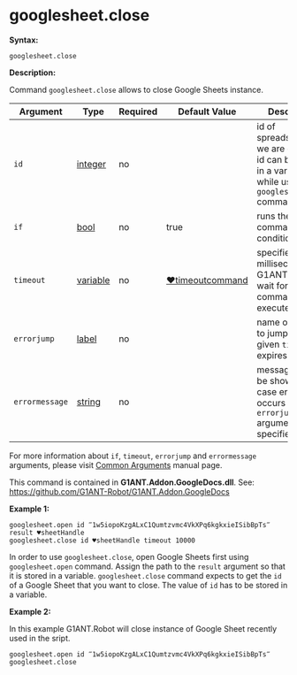 # googlesheet.close

**Syntax:**

```G1ANT
googlesheet.close 
```

**Description:**

Command `googlesheet.close` allows to close Google Sheets instance.

| Argument | Type | Required | Default Value | Description |
| -------- | ---- | -------- | ------------- | ----------- |
|`id`| [integer](https://github.com/G1ANT-Robot/G1ANT.Manual/blob/master/G1ANT-Language/Structures/integer.md)  | no |  | id of spreadsheet that we are closing, id can be saved in a variable while using `googlesheet.open` command |
|`if`| [bool](https://github.com/G1ANT-Robot/G1ANT.Manual/blob/master/G1ANT-Language/Structures/bool.md) | no | true | runs the command only if condition is true |
|`timeout`| [variable](https://github.com/G1ANT-Robot/G1ANT.Manual/blob/master/G1ANT-Language/Special-Characters/variable.md) | no | [♥timeoutcommand](https://github.com/G1ANT-Robot/G1ANT.Manual/blob/master/G1ANT-Language/Variables/Special-Variables.md)  | specifies time in milliseconds for G1ANT.Robot to wait for the command to be executed |
|`errorjump` | [label](https://github.com/G1ANT-Robot/G1ANT.Manual/blob/master/G1ANT-Language/Structures/label.md) | no | | name of the label to jump to if given `timeout` expires |
|`errormessage`| [string](https://github.com/G1ANT-Robot/G1ANT.Manual/blob/master/G1ANT-Language/Structures/string.md) | no |  | message that will be shown in case error occurs and no `errorjump` argument is specified |

For more information about `if`, `timeout`, `errorjump` and `errormessage` arguments, please visit [Common Arguments](https://github.com/G1ANT-Robot/G1ANT.Manual/blob/master/G1ANT-Language/Common-Arguments.md)  manual page.

This command is contained in **G1ANT.Addon.GoogleDocs.dll**.
See: https://github.com/G1ANT-Robot/G1ANT.Addon.GoogleDocs

**Example 1:**

```G1ANT
googlesheet.open id ‴1w5iopoKzgALxC1Qumtzvmc4VkXPq6kgkxieISibBpTs‴ result ♥sheetHandle
googlesheet.close id ♥sheetHandle timeout 10000
```

In order to use `googlesheet.close`, open Google Sheets first using `googlesheet.open` command. Assign the path to the `result` argument so that it is stored in a variable.
`googlesheet.close` command expects to get the `id` of a Google Sheet that you want to close. The value of `id` has to be stored in a variable.

**Example 2:**

In this example G1ANT.Robot will close instance of Google Sheet recently used in the sript.

```G1ANT
googlesheet.open id ‴1w5iopoKzgALxC1Qumtzvmc4VkXPq6kgkxieISibBpTs‴
googlesheet.close
```
